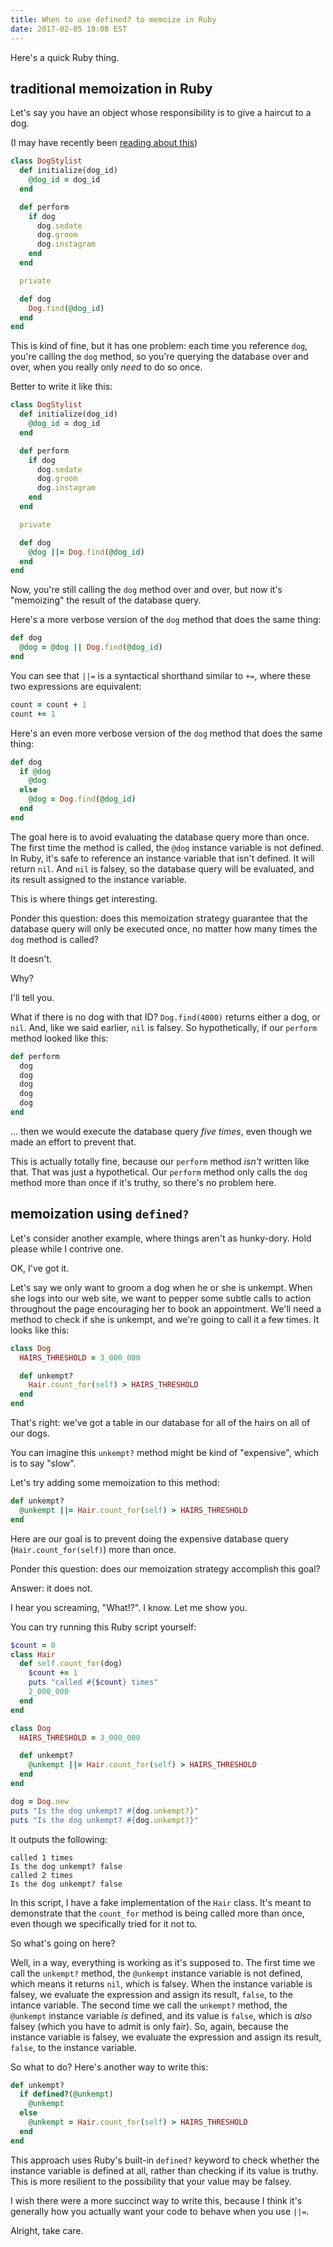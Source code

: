 ```yaml
---
title: When to use defined? to memoize in Ruby
date: 2017-02-05 19:08 EST
---
```


Here's a quick Ruby thing.

## traditional memoization in Ruby

Let's say you have an object whose responsibility is to give a haircut to a dog.

(I may have recently been [reading about this])

[reading about this]: https://thehairpin.com/this-dog-instagram-is-good-525e421c05ac#.2andaxs68

```ruby
class DogStylist
  def initialize(dog_id)
    @dog_id = dog_id
  end

  def perform
    if dog
      dog.sedate
      dog.groom
      dog.instagram
    end
  end

  private

  def dog
    Dog.find(@dog_id)
  end
end
```

This is kind of fine, but it has one problem:
each time you reference `dog`, you're calling the `dog` method,
so you're querying the database over and over,
when you really only _need_ to do so once.

Better to write it like this:

```ruby
class DogStylist
  def initialize(dog_id)
    @dog_id = dog_id
  end

  def perform
    if dog
      dog.sedate
      dog.groom
      dog.instagram
    end
  end

  private

  def dog
    @dog ||= Dog.find(@dog_id)
  end
end
```

Now, you're still calling the `dog` method over and over, but now it's "memoizing" the result of the database query.

Here's a more verbose version of the `dog` method that does the same thing:

```ruby
def dog
  @dog = @dog || Dog.find(@dog_id)
end
```

You can see that `||=` is a syntactical shorthand similar to `+=`, where these two expressions are equivalent:

```ruby
count = count + 1
count += 1
```

Here's an even more verbose version of the `dog` method that does the same thing:

```ruby
def dog
  if @dog
    @dog
  else
    @dog = Dog.find(@dog_id)
  end
end
```

The goal here is to avoid evaluating the database query more than once.
The first time the method is called, the `@dog` instance variable is not defined.
In Ruby, it's safe to reference an instance variable that isn't defined.
It will return `nil`.
And `nil` is falsey, so the database query will be evaluated, and its result assigned to the instance variable.

This is where things get interesting.

Ponder this question:
does this memoization strategy guarantee that the database query will only be executed once, no matter how many times the `dog` method is called?

It doesn't.

Why?

I'll tell you.

What if there is no dog with that ID? `Dog.find(4000)` returns either a dog, or `nil`.
And, like we said earlier, `nil` is falsey.
So hypothetically, if our `perform` method looked like this:

```ruby
def perform
  dog
  dog
  dog
  dog
  dog
end
```

... then we would execute the database query _five times_, even though we made an effort to prevent that.

This is actually totally fine, because our `perform` method _isn't_ written like that.
That was just a hypothetical.
Our `perform` method only calls the `dog` method more than once if it's truthy, so there's no problem here.

## memoization using `defined?`

Let's consider another example, where things aren't as hunky-dory.
Hold please while I contrive one.

OK, I've got it.

Let's say we only want to groom a dog when he or she is unkempt.
When she logs into our web site, we want to pepper some subtle calls to action throughout the page encouraging her to book an appointment.
We'll need a method to check if she is unkempt, and we're going to call it a few times.
It looks like this:

```ruby
class Dog
  HAIRS_THRESHOLD = 3_000_000

  def unkempt?
    Hair.count_for(self) > HAIRS_THRESHOLD
  end
end
```

That's right: we've got a table in our database for all of the hairs on all of our dogs.

You can imagine this `unkempt?` method might be kind of "expensive", which is to say "slow".

Let's try adding some memoization to this method:

```ruby
def unkempt?
  @unkempt ||= Hair.count_for(self) > HAIRS_THRESHOLD
end
```

Here are our goal is to prevent doing the expensive database query (`Hair.count_for(self)`) more than once.

Ponder this question: does our memoization strategy accomplish this goal?

Answer: it does not.

I hear you screaming, "What!?".
I know.
Let me show you.

You can try running this Ruby script yourself:

```ruby
$count = 0
class Hair
  def self.count_for(dog)
    $count += 1
    puts "called #{$count} times"
    2_000_000
  end
end

class Dog
  HAIRS_THRESHOLD = 3_000_000

  def unkempt?
    @unkempt ||= Hair.count_for(self) > HAIRS_THRESHOLD
  end
end

dog = Dog.new
puts "Is the dog unkempt? #{dog.unkempt?}"
puts "Is the dog unkempt? #{dog.unkempt?}"
```

It outputs the following:

```
called 1 times
Is the dog unkempt? false
called 2 times
Is the dog unkempt? false
```

In this script, I have a fake implementation of the `Hair` class.
It's meant to demonstrate that the `count_for` method is being called more than once, even though we specifically tried for it not to.

So what's going on here?

Well, in a way, everything is working as it's supposed to.
The first time we call the `unkempt?` method, the `@unkempt` instance variable is not defined, which means it returns `nil`, which is falsey.
When the instance variable is falsey, we evaluate the expression and assign its result, `false`, to the intance variable.
The second time we call the `unkempt?` method, the `@unkempt` instance variable _is_ defined, and its value is `false`, which is _also_ falsey (which you have to admit is only fair).
So, again, because the instance variable is falsey, we evaluate the expression and assign its result, `false`, to the instance variable.

So what to do?
Here's another way to write this:

```ruby
def unkempt?
  if defined?(@unkempt)
    @unkempt
  else
    @unkempt = Hair.count_for(self) > HAIRS_THRESHOLD
  end
end
```

This approach uses Ruby's built-in `defined?` keyword to check whether the instance variable is defined at all, rather than checking if its value is truthy.
This is more resilient to the possibility that your value may be falsey.

I wish there were a more succinct way to write this, because I think it's generally how you actually want your code to behave when you use `||=`.

Alright, take care.
